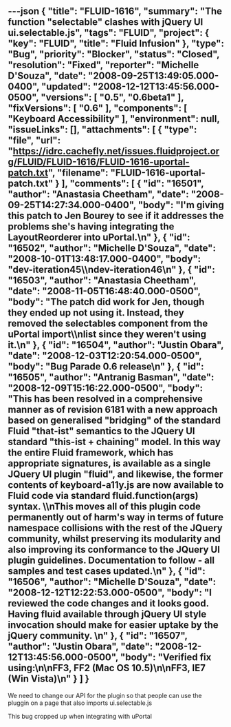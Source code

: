 ---json
{
  "title": "FLUID-1616",
  "summary": "The function \"selectable\" clashes with jQuery UI ui.selectable.js",
  "tags": "FLUID",
  "project": {
    "key": "FLUID",
    "title": "Fluid Infusion"
  },
  "type": "Bug",
  "priority": "Blocker",
  "status": "Closed",
  "resolution": "Fixed",
  "reporter": "Michelle D'Souza",
  "date": "2008-09-25T13:49:05.000-0400",
  "updated": "2008-12-12T13:45:56.000-0500",
  "versions": [
    "0.5",
    "0.6beta1"
  ],
  "fixVersions": [
    "0.6"
  ],
  "components": [
    "Keyboard Accessibility"
  ],
  "environment": null,
  "issueLinks": [],
  "attachments": [
    {
      "type": "file",
      "url": "https://idrc.cachefly.net/issues.fluidproject.org/FLUID/FLUID-1616/FLUID-1616-uportal-patch.txt",
      "filename": "FLUID-1616-uportal-patch.txt"
    }
  ],
  "comments": [
    {
      "id": "16501",
      "author": "Anastasia Cheetham",
      "date": "2008-09-25T14:27:34.000-0400",
      "body": "I'm giving this patch to Jen Bourey to see if it addresses the problems she's having integrating the LayoutReorderer into uPortal.\n"
    },
    {
      "id": "16502",
      "author": "Michelle D'Souza",
      "date": "2008-10-01T13:48:17.000-0400",
      "body": "dev-iteration45\\\ndev-iteration46\n"
    },
    {
      "id": "16503",
      "author": "Anastasia Cheetham",
      "date": "2008-11-05T16:48:40.000-0500",
      "body": "The patch did work for Jen, though they ended up not using it. Instead, they removed the selectables component from the uPortal import\\\nlist since they weren't using it.\n"
    },
    {
      "id": "16504",
      "author": "Justin Obara",
      "date": "2008-12-03T12:20:54.000-0500",
      "body": "Bug Parade  0.6 release\n"
    },
    {
      "id": "16505",
      "author": "Antranig Basman",
      "date": "2008-12-09T15:16:22.000-0500",
      "body": "This has been resolved in a comprehensive manner as of revision 6181 with a new approach based on generalised \"bridging\" of the standard Fluid \"that-ist\" semantics to the JQuery UI standard \"this-ist + chaining\" model. In this way the entire Fluid framework, which has appropriate signatures, is available as a single JQuery UI plugin \"fluid\", and likewise, the former contents of keyboard-a11y.js are now available to Fluid code via standard fluid.function(args) syntax. \\\nThis moves all of this plugin code permanently out of harm's way in terms of future namespace collisions with the rest of the JQuery community, whilst preserving its modularity and also improving its conformance to the JQuery UI plugin guidelines. Documentation to follow - all samples and test cases updated.\n"
    },
    {
      "id": "16506",
      "author": "Michelle D'Souza",
      "date": "2008-12-12T12:22:53.000-0500",
      "body": "I reviewed the code changes and it looks good. Having fluid available through jQuery UI style invocation should make for easier uptake by the jQuery community.&#x20;\n"
    },
    {
      "id": "16507",
      "author": "Justin Obara",
      "date": "2008-12-12T13:45:56.000-0500",
      "body": "Verified fix using:\n\nFF3, FF2 (Mac OS 10.5)\n\nFF3, IE7 (Win Vista)\n"
    }
  ]
}
---
We need to change our API for the plugin so that people can use the pluggin on a page that also imports ui.selectable.js

This bug cropped up when integrating with uPortal

        